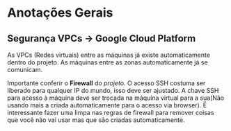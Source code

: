 # Anotações Gerais


## Segurança VPCs -> Google Cloud Platform

As VPCs (Redes virtuais) entre as máquinas já existe automaticamente dentro do projeto. As máquinas entre as zonas automaticamente já se comunicam.

Importante conferir o **Firewall** do _projeto_. O acesso SSH costuma ser liberado para qualquer IP do mundo, isso deve ser ajustado. A chave SSH para acesso à máquina deve ser trocada na máquina virtual para a sua(Não usando mais a criada automaticamente para o acesso via browser). É interessante fazer uma limpa nas regras de firewall para remover coisas que você não vai usar mas que são criadas automaticamente.

